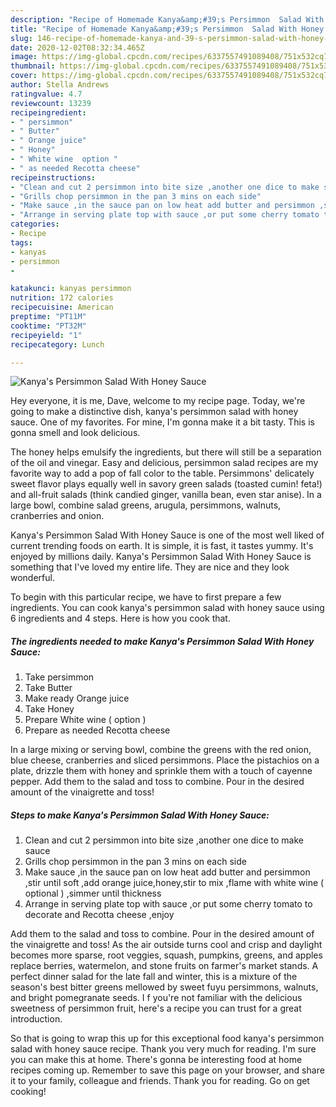 ```yaml
---
description: "Recipe of Homemade Kanya&amp;#39;s Persimmon  Salad With Honey Sauce"
title: "Recipe of Homemade Kanya&amp;#39;s Persimmon  Salad With Honey Sauce"
slug: 146-recipe-of-homemade-kanya-and-39-s-persimmon-salad-with-honey-sauce
date: 2020-12-02T08:32:34.465Z
image: https://img-global.cpcdn.com/recipes/6337557491089408/751x532cq70/kanyas-persimmon-salad-with-honey-sauce-recipe-main-photo.jpg
thumbnail: https://img-global.cpcdn.com/recipes/6337557491089408/751x532cq70/kanyas-persimmon-salad-with-honey-sauce-recipe-main-photo.jpg
cover: https://img-global.cpcdn.com/recipes/6337557491089408/751x532cq70/kanyas-persimmon-salad-with-honey-sauce-recipe-main-photo.jpg
author: Stella Andrews
ratingvalue: 4.7
reviewcount: 13239
recipeingredient:
- " persimmon"
- " Butter"
- " Orange juice"
- " Honey"
- " White wine  option "
- " as needed Recotta cheese"
recipeinstructions:
- "Clean and cut 2 persimmon into bite size ,another one dice to make sauce"
- "Grills chop persimmon in the pan 3 mins on each side"
- "Make sauce ,in the sauce pan on low heat add butter and persimmon ,stir until soft ,add orange juice,honey,stir to mix ,flame with white wine ( optional ) ,simmer until thickness"
- "Arrange in serving plate top with sauce ,or put some cherry tomato to decorate and Recotta cheese ,enjoy"
categories:
- Recipe
tags:
- kanyas
- persimmon
- 

katakunci: kanyas persimmon  
nutrition: 172 calories
recipecuisine: American
preptime: "PT11M"
cooktime: "PT32M"
recipeyield: "1"
recipecategory: Lunch

---
```



![Kanya&#39;s Persimmon  Salad With Honey Sauce](https://img-global.cpcdn.com/recipes/6337557491089408/751x532cq70/kanyas-persimmon-salad-with-honey-sauce-recipe-main-photo.jpg)

Hey everyone, it is me, Dave, welcome to my recipe page. Today, we're going to make a distinctive dish, kanya&#39;s persimmon  salad with honey sauce. One of my favorites. For mine, I'm gonna make it a bit tasty. This is gonna smell and look delicious.

The honey helps emulsify the ingredients, but there will still be a separation of the oil and vinegar. Easy and delicious, persimmon salad recipes are my favorite way to add a pop of fall color to the table. Persimmons&#39; delicately sweet flavor plays equally well in savory green salads (toasted cumin! feta!) and all-fruit salads (think candied ginger, vanilla bean, even star anise). In a large bowl, combine salad greens, arugula, persimmons, walnuts, cranberries and onion.

Kanya&#39;s Persimmon  Salad With Honey Sauce is one of the most well liked of current trending foods on earth. It is simple, it is fast, it tastes yummy. It's enjoyed by millions daily. Kanya&#39;s Persimmon  Salad With Honey Sauce is something that I've loved my entire life. They are nice and they look wonderful.


To begin with this particular recipe, we have to first prepare a few ingredients. You can cook kanya&#39;s persimmon  salad with honey sauce using 6 ingredients and 4 steps. Here is how you cook that.

<!--inarticleads1-->

##### The ingredients needed to make Kanya&#39;s Persimmon  Salad With Honey Sauce:

1. Take  persimmon
1. Take  Butter
1. Make ready  Orange juice
1. Take  Honey
1. Prepare  White wine ( option )
1. Prepare  as needed Recotta cheese


In a large mixing or serving bowl, combine the greens with the red onion, blue cheese, cranberries and sliced persimmons. Place the pistachios on a plate, drizzle them with honey and sprinkle them with a touch of cayenne pepper. Add them to the salad and toss to combine. Pour in the desired amount of the vinaigrette and toss! 

<!--inarticleads2-->

##### Steps to make Kanya&#39;s Persimmon  Salad With Honey Sauce:

1. Clean and cut 2 persimmon into bite size ,another one dice to make sauce
1. Grills chop persimmon in the pan 3 mins on each side
1. Make sauce ,in the sauce pan on low heat add butter and persimmon ,stir until soft ,add orange juice,honey,stir to mix ,flame with white wine ( optional ) ,simmer until thickness
1. Arrange in serving plate top with sauce ,or put some cherry tomato to decorate and Recotta cheese ,enjoy


Add them to the salad and toss to combine. Pour in the desired amount of the vinaigrette and toss! As the air outside turns cool and crisp and daylight becomes more sparse, root veggies, squash, pumpkins, greens, and apples replace berries, watermelon, and stone fruits on farmer&#39;s market stands. A perfect dinner salad for the late fall and winter, this is a mixture of the season&#39;s best bitter greens mellowed by sweet fuyu persimmons, walnuts, and bright pomegranate seeds. I f you&#39;re not familiar with the delicious sweetness of persimmon fruit, here&#39;s a recipe you can trust for a great introduction. 

So that is going to wrap this up for this exceptional food kanya&#39;s persimmon  salad with honey sauce recipe. Thank you very much for reading. I'm sure you can make this at home. There's gonna be interesting food at home recipes coming up. Remember to save this page on your browser, and share it to your family, colleague and friends. Thank you for reading. Go on get cooking!
